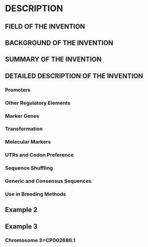 # DESCRIPTION

## FIELD OF THE INVENTION

## BACKGROUND OF THE INVENTION

## SUMMARY OF THE INVENTION

## DETAILED DESCRIPTION OF THE INVENTION

### Promoters

### Other Regulatory Elements

### Marker Genes

### Transformation

### Molecular Markers

### UTRs and Codon Preference

### Sequence Shuffling

### Generic and Consensus Sequences

### Use in Breeding Methods

## Example 2

## Example 3

### Chromosome 3=CP002686.1

